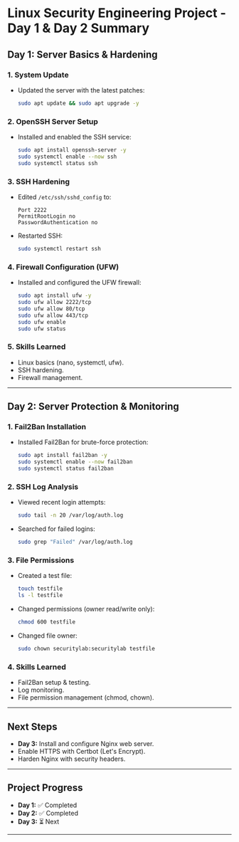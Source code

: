 
# Linux Security Engineering Project - Day 1 & Day 2 Summary

## **Day 1: Server Basics & Hardening**

### **1. System Update**
- Updated the server with the latest patches:
  ```bash
  sudo apt update && sudo apt upgrade -y
  ```

### **2. OpenSSH Server Setup**
- Installed and enabled the SSH service:
  ```bash
  sudo apt install openssh-server -y
  sudo systemctl enable --now ssh
  sudo systemctl status ssh
  ```

### **3. SSH Hardening**
- Edited `/etc/ssh/sshd_config` to:
  ```
  Port 2222
  PermitRootLogin no
  PasswordAuthentication no
  ```
- Restarted SSH:
  ```bash
  sudo systemctl restart ssh
  ```

### **4. Firewall Configuration (UFW)**
- Installed and configured the UFW firewall:
  ```bash
  sudo apt install ufw -y
  sudo ufw allow 2222/tcp
  sudo ufw allow 80/tcp
  sudo ufw allow 443/tcp
  sudo ufw enable
  sudo ufw status
  ```

### **5. Skills Learned**
- Linux basics (nano, systemctl, ufw).
- SSH hardening.
- Firewall management.

---

## **Day 2: Server Protection & Monitoring**

### **1. Fail2Ban Installation**
- Installed Fail2Ban for brute-force protection:
  ```bash
  sudo apt install fail2ban -y
  sudo systemctl enable --now fail2ban
  sudo systemctl status fail2ban
  ```

### **2. SSH Log Analysis**
- Viewed recent login attempts:
  ```bash
  sudo tail -n 20 /var/log/auth.log
  ```
- Searched for failed logins:
  ```bash
  sudo grep "Failed" /var/log/auth.log
  ```

### **3. File Permissions**
- Created a test file:
  ```bash
  touch testfile
  ls -l testfile
  ```
- Changed permissions (owner read/write only):
  ```bash
  chmod 600 testfile
  ```
- Changed file owner:
  ```bash
  sudo chown securitylab:securitylab testfile
  ```

### **4. Skills Learned**
- Fail2Ban setup & testing.
- Log monitoring.
- File permission management (chmod, chown).

---

## **Next Steps**
- **Day 3:** Install and configure Nginx web server.
- Enable HTTPS with Certbot (Let's Encrypt).
- Harden Nginx with security headers.

---

## **Project Progress**
- **Day 1:** ✅ Completed
- **Day 2:** ✅ Completed
- **Day 3:** ⏳ Next

---
